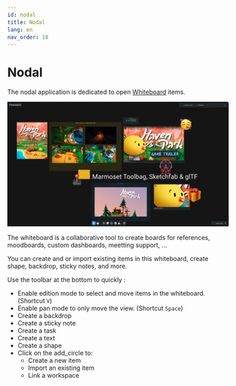 ```yaml
---
id: nodal
title: Nodal
lang: en
nav_order: 10
---
```


# Nodal

The nodal application is dedicated to open [Whiteboard](../items/whiteboard.md) items.

![Nodal](../../_medias/screenshots/nodal.webp)

The whiteboard is a collaborative tool to create boards for references, moodboards, custom dashboards, meetting support, ...

You can create and or import existing items in this whiteboard, create shape, backdrop, sticky notes, and more.

Use the toolbar at the bottom to quickly :

- Enable edition mode to select and move items in the whiteboard. (Shortcut `V`)
- Enable pan mode to only move the view. (Shortcut `Space`)
- Create a backdrop
- Create a sticky note
- Create a task
- Create a text
- Create a shape
- Click on the <span class="aq-icon">add_circle</span> to:
  - Create a new item
  - Import an existing item
  - Link a workspace